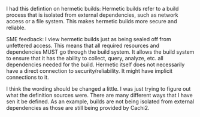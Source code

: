I had this defintion on hermetic builds: Hermetic builds refer to a build process that is isolated from external dependencies, such as network access or a file system. This makes hermetic builds more secure and reliable.

SME feedback: I view hermetic builds just as being sealed off from unfettered access. This means that all required resources and dependencies MUST go through the build system. It allows the build system to ensure that it has the ability to collect, query, analyze, etc. all dependencies needed for the build. Hermetic itself does not necessarily have a direct connection to security/reliability. It might have implicit connections to it.

I think the wording should be changed a little. I was just trying to figure out what the definition sources were. There are many different ways that I have sen it be defined. As an example, builds are not being isolated from external dependencies as those are still being provided by Cachi2.
